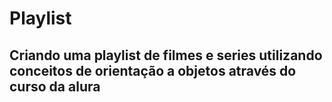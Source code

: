 # Playlist

## Criando uma playlist de filmes e series utilizando conceitos de orientação a objetos através do curso da alura 